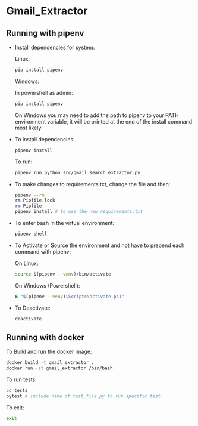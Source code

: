 # Gmail_Extractor

## Running with pipenv

* Install dependencies for system:

  Linux:

    ```bash
    pip install pipenv
    ```

  Windows:

    In powershell as admin:

    ```bash
    pip install pipenv
    ```
  
    On Windows you may need to add the path to pipenv to your PATH environment variable, it will be printed at the end of the install command most likely

* To install dependencies:

  ```bash
  pipenv install
  ```

  To run:

  ```bash
  pipenv run python src/gmail_search_extractor.py
  ```

* To make changes to requirements.txt, change the file and then:

  ```bash
  pipenv --rm
  rm Pipfile.lock
  rm Pipfile
  pipenv install # to use the new requirements.txt
  ```

* To enter bash in the virtual environment:

  ```bash
  pipenv shell
  ```

* To Activate or Source the environment and not have to prepend each command with pipenv:

  On Linux:

  ```bash
  source $(pipenv --venv)/bin/activate
  ```
  
  On Windows (Powershell):

  ```bash
  & "$(pipenv --venv)\Scripts\activate.ps1"
  ```

* To Deactivate:

  ```bash
  deactivate
  ```

## Running with docker

To Build and run the docker image:

```bash
docker build -t gmail_extractor .
docker run -it gmail_extractor /bin/bash
```

To run tests:

```bash
cd tests
pytest # include name of test_file.py to run specific test
```

To exit:

```bash
exit
```
